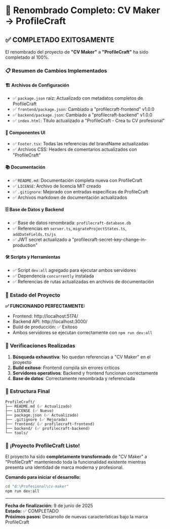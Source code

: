 # 🎉 Renombrado Completo: CV Maker → ProfileCraft

## ✅ **COMPLETADO EXITOSAMENTE**

El renombrado del proyecto de **"CV Maker"** a **"ProfileCraft"** ha sido completado al 100%. 

### 📋 **Resumen de Cambios Implementados**

#### 🏗️ **Archivos de Configuración**
- ✅ `package.json` raíz: Actualizado con metadatos completos de ProfileCraft
- ✅ `frontend/package.json`: Cambiado a "profilecraft-frontend" v1.0.0
- ✅ `backend/package.json`: Cambiado a "profilecraft-backend" v1.0.0
- ✅ `index.html`: Título actualizado a "ProfileCraft - Crea tu CV profesional"

#### 🎨 **Componentes UI**
- ✅ `Footer.tsx`: Todas las referencias del brandName actualizadas
- ✅ Archivos CSS: Headers de comentarios actualizados con "ProfileCraft"

#### 📚 **Documentación**
- ✅ `README.md`: Documentación completa nueva con ProfileCraft
- ✅ `LICENSE`: Archivo de licencia MIT creado
- ✅ `.gitignore`: Mejorado con entradas específicas de ProfileCraft
- ✅ Archivos markdown de documentación actualizados

#### 🗄️ **Base de Datos y Backend**
- ✅ Base de datos renombrada: `profilecraft-database.db`
- ✅ Referencias en `server.ts`, `migrateProjectStates.ts`, `addDateFields.ts/js`
- ✅ JWT secret actualizado a "profilecraft-secret-key-change-in-production"

#### 🛠️ **Scripts y Herramientas**
- ✅ Script `dev:all` agregado para ejecutar ambos servidores
- ✅ Dependencia `concurrently` instalada
- ✅ Referencias de rutas actualizadas en archivos de documentación

### 🚀 **Estado del Proyecto**

**✅ FUNCIONANDO PERFECTAMENTE:**
- Frontend: http://localhost:5174/
- Backend API: http://localhost:3000/
- Build de producción: ✅ Exitoso
- Ambos servidores se ejecutan correctamente con `npm run dev:all`

### 🎯 **Verificaciones Realizadas**

1. **Búsqueda exhaustiva**: No quedan referencias a "CV Maker" en el proyecto
2. **Build exitoso**: Frontend compila sin errores críticos
3. **Servidores operativos**: Backend y frontend funcionan correctamente
4. **Base de datos**: Correctamente renombrada y referenciada

### 📁 **Estructura Final**

```
ProfileCraft/
├── README.md (✅ Actualizado)
├── LICENSE (✅ Nuevo)
├── package.json (✅ Actualizado)
├── .gitignore (✅ Mejorado)
├── frontend/ (✅ profilecraft-frontend)
├── backend/ (✅ profilecraft-backend)
└── tools/
```

### 🎊 **¡Proyecto ProfileCraft Listo!**

El proyecto ha sido **completamente transformado** de "CV Maker" a "ProfileCraft" manteniendo toda la funcionalidad existente mientras presenta una identidad de marca moderna y profesional.

**Comando para iniciar el desarrollo:**
```bash
cd "d:\Profesional\cv-maker"
npm run dev:all
```

---
**Fecha de finalización:** 9 de junio de 2025  
**Estado:** ✅ COMPLETADO  
**Próximos pasos:** Desarrollo de nuevas características bajo la marca ProfileCraft
